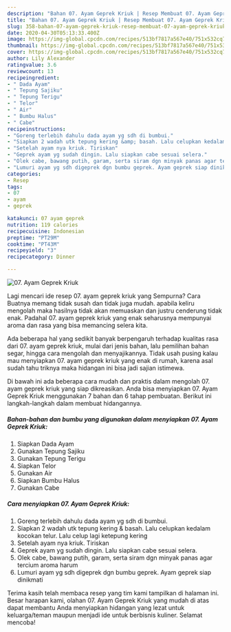 ```yaml
---
description: "Bahan 07. Ayam Geprek Kriuk | Resep Membuat 07. Ayam Geprek Kriuk Yang Sempurna"
title: "Bahan 07. Ayam Geprek Kriuk | Resep Membuat 07. Ayam Geprek Kriuk Yang Sempurna"
slug: 358-bahan-07-ayam-geprek-kriuk-resep-membuat-07-ayam-geprek-kriuk-yang-sempurna
date: 2020-04-30T05:13:33.400Z
image: https://img-global.cpcdn.com/recipes/513bf7817a567e40/751x532cq70/07-ayam-geprek-kriuk-foto-resep-utama.jpg
thumbnail: https://img-global.cpcdn.com/recipes/513bf7817a567e40/751x532cq70/07-ayam-geprek-kriuk-foto-resep-utama.jpg
cover: https://img-global.cpcdn.com/recipes/513bf7817a567e40/751x532cq70/07-ayam-geprek-kriuk-foto-resep-utama.jpg
author: Lily Alexander
ratingvalue: 3.6
reviewcount: 13
recipeingredient:
- " Dada Ayam"
- " Tepung Sajiku"
- " Tepung Terigu"
- " Telor"
- " Air"
- " Bumbu Halus"
- " Cabe"
recipeinstructions:
- "Goreng terlebih dahulu dada ayam yg sdh di bumbui."
- "Siapkan 2 wadah utk tepung kering &amp; basah. Lalu celupkan kedalam kocokan telur. Lalu celup lagi ketepung kering"
- "Setelah ayam nya kriuk. Tiriskan"
- "Geprek ayam yg sudah dingin. Lalu siapkan cabe sesuai selera."
- "Olek cabe, bawang putih, garam, serta siram dgn minyak panas agar tercium aroma harum"
- "Lumuri ayam yg sdh digeprek dgn bumbu geprek. Ayam geprek siap dinikmati"
categories:
- Resep
tags:
- 07
- ayam
- geprek

katakunci: 07 ayam geprek 
nutrition: 119 calories
recipecuisine: Indonesian
preptime: "PT29M"
cooktime: "PT43M"
recipeyield: "3"
recipecategory: Dinner

---
```



![07. Ayam Geprek Kriuk](https://img-global.cpcdn.com/recipes/513bf7817a567e40/751x532cq70/07-ayam-geprek-kriuk-foto-resep-utama.jpg)

Lagi mencari ide resep 07. ayam geprek kriuk yang Sempurna? Cara Buatnya memang tidak susah dan tidak juga mudah. apabila keliru mengolah maka hasilnya tidak akan memuaskan dan justru cenderung tidak enak. Padahal 07. ayam geprek kriuk yang enak seharusnya mempunyai aroma dan rasa yang bisa memancing selera kita.

Ada beberapa hal yang sedikit banyak berpengaruh terhadap kualitas rasa dari 07. ayam geprek kriuk, mulai dari jenis bahan, lalu pemilihan bahan segar, hingga cara mengolah dan menyajikannya. Tidak usah pusing kalau mau menyiapkan 07. ayam geprek kriuk yang enak di rumah, karena asal sudah tahu triknya maka hidangan ini bisa jadi sajian istimewa.




Di bawah ini ada beberapa cara mudah dan praktis dalam mengolah 07. ayam geprek kriuk yang siap dikreasikan. Anda bisa menyiapkan 07. Ayam Geprek Kriuk menggunakan 7 bahan dan 6 tahap pembuatan. Berikut ini langkah-langkah dalam membuat hidangannya.

<!--inarticleads1-->

##### Bahan-bahan dan bumbu yang digunakan dalam menyiapkan 07. Ayam Geprek Kriuk:

1. Siapkan  Dada Ayam
1. Gunakan  Tepung Sajiku
1. Gunakan  Tepung Terigu
1. Siapkan  Telor
1. Gunakan  Air
1. Siapkan  Bumbu Halus
1. Gunakan  Cabe




<!--inarticleads2-->

##### Cara menyiapkan 07. Ayam Geprek Kriuk:

1. Goreng terlebih dahulu dada ayam yg sdh di bumbui.
1. Siapkan 2 wadah utk tepung kering &amp; basah. Lalu celupkan kedalam kocokan telur. Lalu celup lagi ketepung kering
1. Setelah ayam nya kriuk. Tiriskan
1. Geprek ayam yg sudah dingin. Lalu siapkan cabe sesuai selera.
1. Olek cabe, bawang putih, garam, serta siram dgn minyak panas agar tercium aroma harum
1. Lumuri ayam yg sdh digeprek dgn bumbu geprek. Ayam geprek siap dinikmati




Terima kasih telah membaca resep yang tim kami tampilkan di halaman ini. Besar harapan kami, olahan 07. Ayam Geprek Kriuk yang mudah di atas dapat membantu Anda menyiapkan hidangan yang lezat untuk keluarga/teman maupun menjadi ide untuk berbisnis kuliner. Selamat mencoba!
